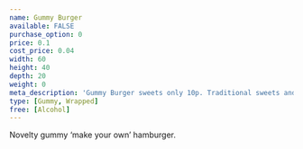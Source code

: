 ```yaml
---
name: Gummy Burger
available: FALSE
purchase_option: 0
price: 0.1
cost_price: 0.04
width: 60
height: 40
depth: 20
weight: 0
meta_description: 'Gummy Burger sweets only 10p. Traditional sweets and more at Humbugs Confectionery Store. Specialists in satisfying your sweet tooth!'
type: [Gummy, Wrapped]
free: [Alcohol]
---
```

Novelty gummy ‘make your own’ hamburger.
